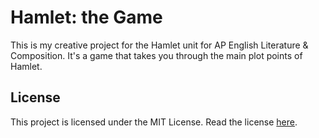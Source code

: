# Hamlet: the Game
This is my creative project for the Hamlet unit for AP English Literature & Composition. It's a game that takes you through the main plot points of Hamlet.

## License
This project is licensed under the MIT License. Read the license [here](LICENSE).
